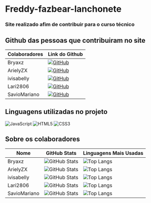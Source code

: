 # Freddy-fazbear-lanchonete
### Site realizado afim de contribuir para o curso técnico



## Github das pessoas que contribuiram no site
 
| Colaboradores        |  Link do Github                                                               |
|--------------|----------------------------------------------------------------------|
|  Bryaxz     | [![GitHub](https://img.shields.io/badge/-GitHub-181717?style=for-the-badge&logo=github&logoColor=white)](https://github.com/Bryaxz) |
|  ArielyZX     | [![GitHub](https://img.shields.io/badge/-GitHub-181717?style=for-the-badge&logo=github&logoColor=white)](https://github.com/ArielyZX) |
|  ivisabelly     | [![GitHub](https://img.shields.io/badge/-GitHub-181717?style=for-the-badge&logo=github&logoColor=white)](https://github.com/ivisabelly) |
|  Lari2806     | [![GitHub](https://img.shields.io/badge/-GitHub-181717?style=for-the-badge&logo=github&logoColor=white)](https://github.com/lari2806) |
|  SavioMariano | [![GitHub](https://img.shields.io/badge/-GitHub-181717?style=for-the-badge&logo=github&logoColor=white)](https://github.com/SavioMariano) |


## Linguagens utilizadas no projeto

![JavaScript](https://img.shields.io/badge/JavaScript-F7DF1E?style=for-the-badge&logo=javascript&logoColor=black)
![HTML5](https://img.shields.io/badge/HTML5-E34F26?style=for-the-badge&logo=html5&logoColor=white)
![CSS3](https://img.shields.io/badge/CSS3-1572B6?style=for-the-badge&logo=css3&logoColor=white)




## Sobre os colaboradores

| Nome         | GitHub Stats                                                                                                       | Linguagens Mais Usadas                                                                                                    |
|--------------|--------------------------------------------------------------------------------------------------------------------|----------------------------------------------------------------------------------------------------------------------------|
| Bryaxz       | ![GitHub Stats](https://github-readme-stats.vercel.app/api?username=Bryaxz&theme=transparent&bg_color=000&border_color=742977&show_icons=true&icon_color=742977&title_color=b059b1&text_color=FFF) |  ![Top Langs](https://github-readme-stats-git-masterrstaa-rickstaa.vercel.app/api/top-langs/?username=Bryaxz&layout=compact&bg_color=000&border_color=742977&title_color=b059b1&text_color=FFF)
| ArielyZX       | ![GitHub Stats](https://github-readme-stats.vercel.app/api?username=ArielyZX&theme=transparent&bg_color=000&border_color=742977&show_icons=true&icon_color=742977&title_color=b059b1&text_color=FFF)  |  ![Top Langs](https://github-readme-stats-git-masterrstaa-rickstaa.vercel.app/api/top-langs/?username=Bryaxz&layout=compact&bg_color=000&border_color=742977&title_color=b059b1&text_color=FFF)
| ivisabelly       | ![GitHub Stats](https://github-readme-stats.vercel.app/api?username=ivisabelly&theme=transparent&bg_color=000&border_color=742977&show_icons=true&icon_color=742977&title_color=b059b1&text_color=FFF)  |  ![Top Langs](https://github-readme-stats-git-masterrstaa-rickstaa.vercel.app/api/top-langs/?username=ivisabelly&layout=compact&bg_color=000&border_color=742977&title_color=b059b1&text_color=FFF)
| Lari2806     | ![GitHub Stats](https://github-readme-stats.vercel.app/api?username=lari2806&theme=transparent&bg_color=000&border_color=742977&show_icons=true&icon_color=742977&title_color=b059b1&text_color=FFF) |  ![Top Langs](https://github-readme-stats-git-masterrstaa-rickstaa.vercel.app/api/top-langs/?username=lari2806&layout=compact&bg_color=000&border_color=742977&title_color=b059b1&text_color=FFF)
| SavioMariano | ![GitHub Stats](https://github-readme-stats.vercel.app/api?username=SavioMariano&theme=transparent&bg_color=000&border_color=742977&show_icons=true&icon_color=742977&title_color=b059b1&text_color=FFF) |  ![Top Langs](https://github-readme-stats-git-masterrstaa-rickstaa.vercel.app/api/top-langs/?username=SavioMariano&layout=compact&bg_color=000&border_color=742977&title_color=b059b1&text_color=FFF)



